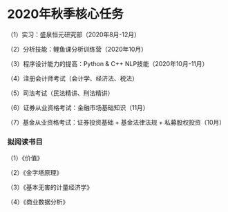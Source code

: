 # 2020年秋季核心任务

（1）实习：盛泉恒元研究部（2020年8月-12月）

（2）分析技能：鲤鱼课分析训练营（2020年10月）

（3）程序设计能力的提高：Python & C++ NLP技能（2020年10月-11月）

（4）注册会计师考试（会计学、经济法、税法）

（5）司法考试（民法精讲、刑法精讲）

（6）证券从业资格考试：金融市场基础知识（11月）

（7）基金从业资格考试：证券投资基础 + 基金法律法规 + 私募股权投资（10月）


### 拟阅读书目
（1）《价值》

（2）《金字塔原理》

（3）《基本无害的计量经济学》

（4）《商业数据分析》






